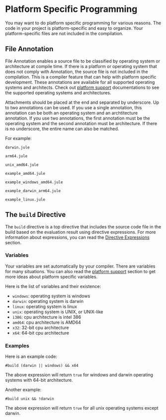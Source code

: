 # Platform Specific Programming

You may want to do platform specific programming for various reasons. The code in your project is platform-specific and easy to organize. Your platform-specific files are not included in the compilation.

## File Annotation
File Annotation enables a source file to be classified by operating system or architecture at compile time. If there is a platform or operating system that does not comply with Annotation, the source file is not included in the compilation. This is a compiler feature that can help with platform specific development. These annotations are available for all supported operating systems and architects. Check out [platform support](/compiler/platform-support) documentations to see the supported operating systems and architectures.

Attachments should be placed at the end and separated by underscore. Up to two annotations can be used. If you use a single annotation, this annotation can be both an operating system and an archtitecture annotation. If you use two annotations, the first annotation must be the operating system and the second annotation must be architecture. If there is no underscore, the entire name can also be matched.

For example:
```
darwin.jule
```
```
arm64.jule
```
```
unix_amd64.jule
```
```
example_amd64.jule
```
```
example_windows_amd64.jule
```
```
example_darwin_arm64.jule
```
```
example_linux.jule
```

## The `build` Directive

The `build` directive is a top directive that includes the source code file in the build based on the evaluation result using directive expressions. For more information about expressions, you can read the [Directive Expressions](/compiler/directives#directive-expressions) section.

### Variables

Your variables are set automatically by your compiler. There are variables for many situations. You can also read the [platform support](/compiler/platform-support) section to get more ideas about platform specific variables.

Here is the list of variables and their existence:

- `windows`: operating system is windows
- `darwin`: operating system is darwin
- `linux`: operating system is linux
- `unix`: operating system is UNIX, or UNIX-like
- `i386`: cpu architecture is intel 386
- `amd64`: cpu architecture is AMD64
- `x32`: 32-bit cpu architecture
- `x64`: 64-bit cpu architecture

### Examples

Here is an example code:

```jule
#build (darwin || windows) && x64
```

The above expression will return `true` for windows and darwin operating systems with 64-bit architecture.

Another example:

```jule
#build unix && !darwin
```

The above expression will return `true` for all unix operating systems except darwin.

